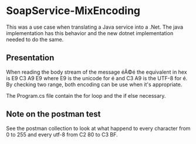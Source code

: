 # SoapService-MixEncoding

This was a use case when translating a Java service into a .Net. The java implementation has this behavior and the new dotnet implementation needed to do the same.

## Presentation

When reading the body stream of the message éÃ©é the equivalent in hex is E9 C3 A9 E9 where E9 is the unicode for é and C3 A9 is the UTF-8 for é. By checking two range, both encoding can be use when it's appropriate.

The Program.cs file contain the for loop and the if else necessary.

## Note on the postman test

See the postman collection to look at what happend to every character from 0 to 255 and every utf-8 from C2 80 to C3 BF.
